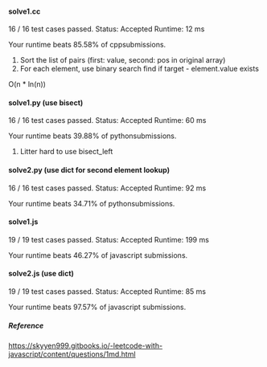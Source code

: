 #### solve1.cc 

16 / 16 test cases passed.
Status: Accepted
Runtime: 12 ms

Your runtime beats 85.58% of cppsubmissions.

1. Sort the list of pairs (first: value, second: pos in original array)
2. For each element, use binary search find if target - element.value exists

O(n * ln(n))


#### solve1.py (use bisect)

16 / 16 test cases passed.
Status: Accepted
Runtime: 60 ms

Your runtime beats 39.88% of pythonsubmissions.

1. Litter hard to use bisect_left


#### solve2.py (use dict for second element lookup)

16 / 16 test cases passed.
Status: Accepted
Runtime: 92 ms

Your runtime beats 34.71% of pythonsubmissions.


#### solve1.js

19 / 19 test cases passed.
Status: Accepted
Runtime: 199 ms

Your runtime beats 46.27% of javascript submissions.

#### solve2.js (use dict)

19 / 19 test cases passed.
Status: Accepted
Runtime: 85 ms

Your runtime beats 97.57% of javascript submissions.

##### Reference

https://skyyen999.gitbooks.io/-leetcode-with-javascript/content/questions/1md.html


